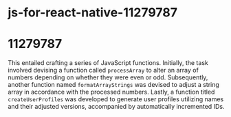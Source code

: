 # js-for-react-native-11279787
# 11279787

This entailed crafting a series of JavaScript functions. Initially, the task involved devising a function called `processArray` to alter an array of numbers depending on whether they were even or odd. Subsequently, another function named `formatArrayStrings` was devised to adjust a string array in accordance with the processed numbers. Lastly, a function titled `createUserProfiles` was developed to generate user profiles utilizing names and their adjusted versions, accompanied by automatically incremented IDs.
